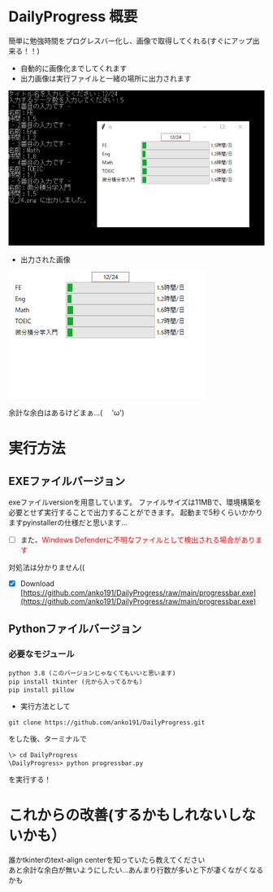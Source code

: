# DailyProgress 概要
簡単に勉強時間をプログレスバー化し、画像で取得してくれる(すぐにアップ出来る！！)

* 自動的に画像化までしてくれます
* 出力画像は実行ファイルと一緒の場所に出力されます

![](https://github.com/anko191/DailyProgress/blob/main/imgs/ex2.png)

* 出力された画像

![](https://github.com/anko191/DailyProgress/blob/main/imgs/12_24.png)

余計な余白はあるけどまぁ...(　   'ω')

# 実行方法

## EXEファイルバージョン
exeファイルversionを用意しています。
ファイルサイズは11MBで、環境構築を必要とせず実行することで出力することができます。
起動まで5秒くらいかかりますpyinstallerの仕様だと思います...

- [ ] また、<span style="color: red; ">Windows Defenderに不明なファイルとして検出される場合があります</span>

対処法は分かりません((

- [x] Download [https://github.com/anko191/DailyProgress/raw/main/progressbar.exe](https://github.com/anko191/DailyProgress/raw/main/progressbar.exe)



## Pythonファイルバージョン

###  必要なモジュール
```
python 3.8 (このバージョンじゃなくてもいいと思います)
pip install tkinter (元から入ってるかも)
pip install pillow
```

* 実行方法として
```
git clone https://github.com/anko191/DailyProgress.git
```
をした後、ターミナルで
```
\> cd DailyProgress
\DailyProgress> python progressbar.py
```
を実行する！

# これからの改善(するかもしれないしないかも）

誰かtkinterのtext-align centerを知っていたら教えてください<br>
あと余計な余白が無いようにしたい...あんまり行数が多いと下が凄くながくなるかも

